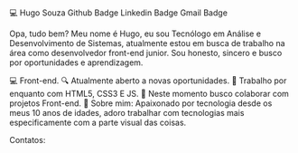 💻 Hugo Souza
Github Badge Linkedin Badge Gmail Badge

Opa, tudo bem?
Meu nome é Hugo, eu sou Tecnólogo em Análise e Desenvolvimento de Sistemas, atualmente estou em busca de trabalho na área como desenvolvedor front-end junior.
Sou honesto, sincero e busco por oportunidades e aprendizagem.

💻 Front-end.
🔍 Atualmente aberto a novas oportunidades.
📰 Trabalho por enquanto com HTML5, CSS3 E JS.
📡 Neste momento busco colaborar com projetos Front-end.
💬 Sobre mim: Apaixonado por tecnologia desde os meus 10 anos de idades,
adoro trabalhar com tecnologias mais especificamente com a parte visual
das coisas.

Contatos:

